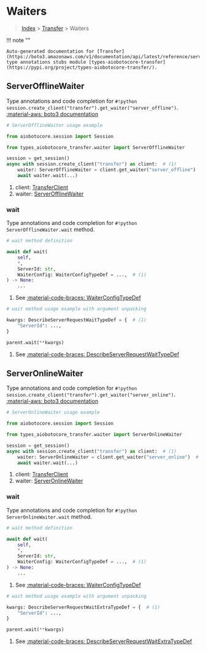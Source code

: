 # Waiters

> [Index](../README.md) > [Transfer](./README.md) > Waiters

!!! note ""

    Auto-generated documentation for [Transfer](https://boto3.amazonaws.com/v1/documentation/api/latest/reference/services/transfer.html#transfer)
    type annotations stubs module [types-aiobotocore-transfer](https://pypi.org/project/types-aiobotocore-transfer/).

## ServerOfflineWaiter

Type annotations and code completion for `#!python session.create_client("transfer").get_waiter("server_offline")`.
[:material-aws: boto3 documentation](https://boto3.amazonaws.com/v1/documentation/api/latest/reference/services/transfer/waiter/ServerOffline.html#Transfer.Waiter.ServerOffline)

```python
# ServerOfflineWaiter usage example

from aiobotocore.session import Session

from types_aiobotocore_transfer.waiter import ServerOfflineWaiter

session = get_session()
async with session.create_client("transfer") as client:  # (1)
    waiter: ServerOfflineWaiter = client.get_waiter("server_offline")  # (2)
    await waiter.wait(...)
```

1. client: [TransferClient](./client.md)
2. waiter: [ServerOfflineWaiter](./waiters.md#serverofflinewaiter)


### wait

Type annotations and code completion for `#!python ServerOfflineWaiter.wait` method.

```python
# wait method definition

await def wait(
    self,
    *,
    ServerId: str,
    WaiterConfig: WaiterConfigTypeDef = ...,  # (1)
) -> None:
    ...
```

1. See [:material-code-braces: WaiterConfigTypeDef](./type_defs.md#waiterconfigtypedef)


```python
# wait method usage example with argument unpacking

kwargs: DescribeServerRequestWaitTypeDef = {  # (1)
    "ServerId": ...,
}

parent.wait(**kwargs)
```

1. See [:material-code-braces: DescribeServerRequestWaitTypeDef](./type_defs.md#describeserverrequestwaittypedef)
## ServerOnlineWaiter

Type annotations and code completion for `#!python session.create_client("transfer").get_waiter("server_online")`.
[:material-aws: boto3 documentation](https://boto3.amazonaws.com/v1/documentation/api/latest/reference/services/transfer/waiter/ServerOnline.html#Transfer.Waiter.ServerOnline)

```python
# ServerOnlineWaiter usage example

from aiobotocore.session import Session

from types_aiobotocore_transfer.waiter import ServerOnlineWaiter

session = get_session()
async with session.create_client("transfer") as client:  # (1)
    waiter: ServerOnlineWaiter = client.get_waiter("server_online")  # (2)
    await waiter.wait(...)
```

1. client: [TransferClient](./client.md)
2. waiter: [ServerOnlineWaiter](./waiters.md#serveronlinewaiter)


### wait

Type annotations and code completion for `#!python ServerOnlineWaiter.wait` method.

```python
# wait method definition

await def wait(
    self,
    *,
    ServerId: str,
    WaiterConfig: WaiterConfigTypeDef = ...,  # (1)
) -> None:
    ...
```

1. See [:material-code-braces: WaiterConfigTypeDef](./type_defs.md#waiterconfigtypedef)


```python
# wait method usage example with argument unpacking

kwargs: DescribeServerRequestWaitExtraTypeDef = {  # (1)
    "ServerId": ...,
}

parent.wait(**kwargs)
```

1. See [:material-code-braces: DescribeServerRequestWaitExtraTypeDef](./type_defs.md#describeserverrequestwaitextratypedef)
